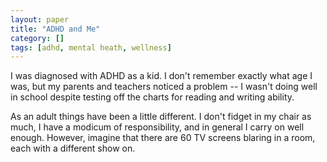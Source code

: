 ```yaml
---
layout: paper
title: "ADHD and Me"
category: []
tags: [adhd, mental heath, wellness]
---
```


I was diagnosed with ADHD as a kid. I don't remember exactly what age I was, but my parents and teachers noticed a problem -- I wasn't doing well in school despite testing off the charts for reading and writing ability.

As an adult things have been a little different. I don't fidget in my chair as much, I have a modicum of responsibility, and in general I carry on well enough. However, imagine that there are 60 TV screens blaring in a room, each with a different show on. 